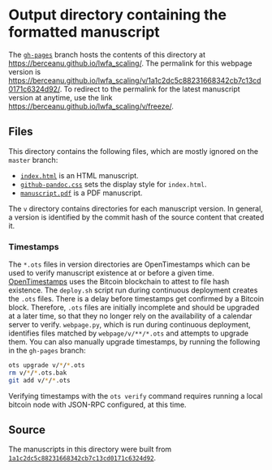 # Output directory containing the formatted manuscript

The [`gh-pages`](https://github.com/berceanu/lwfa_scaling/tree/gh-pages) branch hosts the contents of this directory at https://berceanu.github.io/lwfa_scaling/.
The permalink for this webpage version is https://berceanu.github.io/lwfa_scaling/v/1a1c2dc5c88231668342cb7c13cd0171c6324d92/.
To redirect to the permalink for the latest manuscript version at anytime, use the link https://berceanu.github.io/lwfa_scaling/v/freeze/.

## Files

This directory contains the following files, which are mostly ignored on the `master` branch:

+ [`index.html`](index.html) is an HTML manuscript.
+ [`github-pandoc.css`](github-pandoc.css) sets the display style for `index.html`.
+ [`manuscript.pdf`](manuscript.pdf) is a PDF manuscript.

The `v` directory contains directories for each manuscript version.
In general, a version is identified by the commit hash of the source content that created it.

### Timestamps

The `*.ots` files in version directories are OpenTimestamps which can be used to verify manuscript existence at or before a given time.
[OpenTimestamps](https://opentimestamps.org/) uses the Bitcoin blockchain to attest to file hash existence.
The `deploy.sh` script run during continuous deployment creates the `.ots` files.
There is a delay before timestamps get confirmed by a Bitcoin block.
Therefore, `.ots` files are initially incomplete and should be upgraded at a later time, so that they no longer rely on the availability of a calendar server to verify.
`webpage.py`, which is run during continuous deployment, identifies files matched by `webpage/v/**/*.ots` and attempts to upgrade them.
You can also manually upgrade timestamps, by running the following in the `gh-pages` branch:

```sh
ots upgrade v/*/*.ots
rm v/*/*.ots.bak
git add v/*/*.ots
```

Verifying timestamps with the `ots verify` command requires running a local bitcoin node with JSON-RPC configured, at this time.

## Source

The manuscripts in this directory were built from
[`1a1c2dc5c88231668342cb7c13cd0171c6324d92`](https://github.com/berceanu/lwfa_scaling/commit/1a1c2dc5c88231668342cb7c13cd0171c6324d92).
